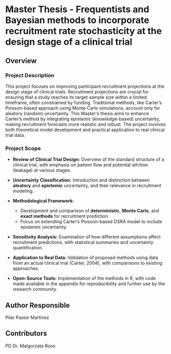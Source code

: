 # Master Thesis - Frequentists and Bayesian methods to incorporate recruitment rate stochasticity at the design stage of a clinical trial

## Overview

### **Project Description**

This project focuses on improving participant recruitment projections at the design stage of clinical trials. Recruitment projections are crucial for ensuring that a study reaches its target sample size within a limited timeframe, often constrained by funding. Traditional methods, like Carter’s Poisson-based approach using Monte Carlo simulations, account only for aleatory (random) uncertainty. This Master's thesis aims to enhance Carter’s method by integrating epistemic (knowledge-based) uncertainty, making recruitment forecasts more realistic and robust. The project involves both theoretical model development and practical application to real clinical trial data.


### **Project Scope**

- **Review of Clinical Trial Design:** Overview of the standard structure of a clinical trial, with emphasis on patient flow and potential attrition (leakage) at various stages.
- **Uncertainty Classification:** Introduction and distinction between **aleatory** and **epistemic** uncertainty, and their relevance in recruitment modeling.
- **Methodological Framework:**

  - Development and comparison of **deterministic**, **Monte Carlo**, and **exact methods** for recruitment prediction.
  - Focus on extending Carter’s Poisson-based DSRA model to include epistemic uncertainty.
- **Sensitivity Analysis:** Examination of how different assumptions affect recruitment predictions, with statistical summaries and uncertainty quantification.
- **Application to Real Data:** Validation of proposed methods using data from an actual clinical trial (Carter, 2004), with comparisons to existing approaches.
- **Open-Source Tools:** Implementation of the methods in R, with code made available in the appendix for reproducibility and further use by the research community.



## Author Responsible

Pilar Pastor Martínez

## Contributors

PD Dr. Malgorzata Roos